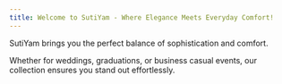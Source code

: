 ```yaml
---
title: Welcome to SutiYam - Where Elegance Meets Everyday Comfort!
---
```

SutiYam brings you the perfect balance of sophistication and comfort.

Whether for weddings, graduations, or business casual events, our collection ensures you stand out effortlessly.

